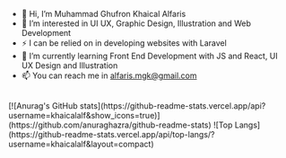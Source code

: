- 👋 Hi, I’m Muhammad Ghufron Khaical Alfaris
- 👀 I’m interested in UI UX, Graphic Design, Illustration and Web Development
- ⚡ I can be relied on in developing websites with Laravel
- 🌱 I’m currently learning Front End Development with JS and React, UI UX Design and Illustration
- 📫 You can reach me in alfaris.mgk@gmail.com
<br>
[![Anurag's GitHub stats](https://github-readme-stats.vercel.app/api?username=khaicalalf&show_icons=true)](https://github.com/anuraghazra/github-readme-stats)
![Top Langs](https://github-readme-stats.vercel.app/api/top-langs/?username=khaicalalf&layout=compact)


<!---

- 😄 Pronouns: ...
- ⚡ Fun fact: ...
khaicalalf/khaicalalf is a ✨ special ✨ repository because its `README.md` (this file) appears on your GitHub profile.
You can click the Preview link to take a look at your changes.
--->

